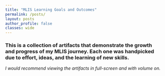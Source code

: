 ```yaml
---
title: "MLIS Learning Goals and Outcomes"
permalink: /posts/
layout: posts
author_profile: false
classes: wide
---
```


### This is a collection of artifacts that demonstrate the growth and progress of my MLIS journey. Each one was handpicked due to effort, ideas, and the learning of new skills. 

*I would recommend viewing the artifacts in full-screen and with volume on.*
